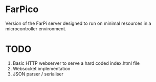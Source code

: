 # FarPico
Version of the FarPi server designed to run on minimal resources in a microcontroller environment.



# TODO

1. Basic HTTP webserver to serve a hard coded index.html file
2. Websocket implementation
3. JSON parser / serialiser

